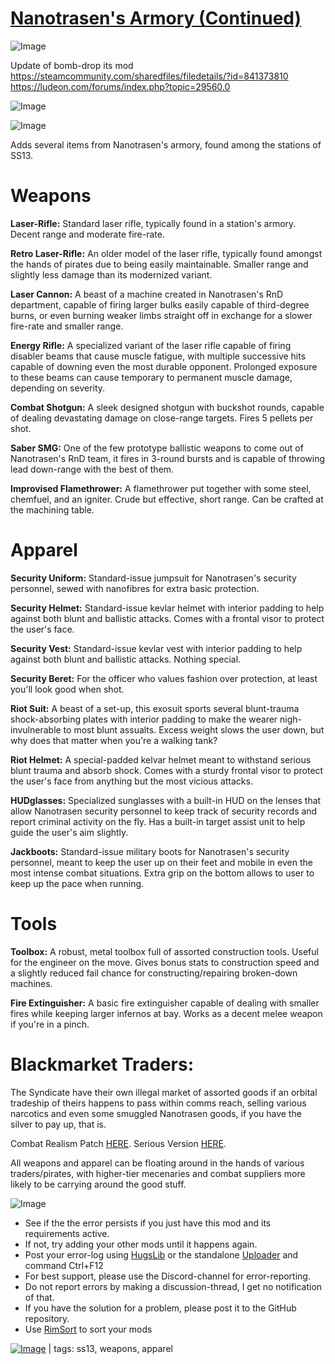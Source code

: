 # [Nanotrasen's Armory (Continued)](https://steamcommunity.com/sharedfiles/filedetails/?id=2171553025)

![Image](https://i.imgur.com/buuPQel.png)

Update of bomb-drop its mod
https://steamcommunity.com/sharedfiles/filedetails/?id=841373810
https://ludeon.com/forums/index.php?topic=29560.0

![Image](https://i.imgur.com/pufA0kM.png)
	
![Image](https://i.imgur.com/Z4GOv8H.png)

Adds several items from Nanotrasen&apos;s armory, found among the stations of SS13.

# Weapons


**Laser-Rifle:** Standard laser rifle, typically found in a station&apos;s armory. Decent range and moderate fire-rate. 

**Retro Laser-Rifle:** An older model of the laser rifle, typically found amongst the hands of pirates due to being easily maintainable. Smaller range and slightly less damage than its modernized variant.

**Laser Cannon:** A beast of a machine created in Nanotrasen&apos;s RnD department, capable of firing larger bulks easily capable of third-degree burns, or even burning weaker limbs straight off in exchange for a slower fire-rate and smaller range.

**Energy Rifle:** A specialized variant of the laser rifle capable of firing disabler beams that cause muscle fatigue, with multiple successive hits capable of downing even the most durable opponent. Prolonged exposure to these beams can cause temporary to permanent muscle damage, depending on severity.

**Combat Shotgun:** A sleek designed shotgun with buckshot rounds, capable of dealing devastating damage on close-range targets. Fires 5 pellets per shot.

**Saber SMG:** One of the few prototype ballistic weapons to come out of Nanotrasen&apos;s RnD team, it fires in 3-round bursts and is capable of throwing lead down-range with the best of them.

**Improvised Flamethrower:** A flamethrower put together with some steel, chemfuel, and an igniter. Crude but effective, short range. Can be crafted at the machining table.

# Apparel


**Security Uniform:** Standard-issue jumpsuit for Nanotrasen&apos;s security personnel, sewed with nanofibres for extra basic protection.

**Security Helmet:** Standard-issue kevlar helmet with interior padding to help against both blunt and ballistic attacks. Comes with a frontal visor to protect the user&apos;s face.

**Security Vest:** Standard-issue kevlar vest with interior padding to help against both blunt and ballistic attacks. Nothing special.

**Security Beret:** For the officer who values fashion over protection, at least you&apos;ll look good when shot.

**Riot Suit:** A beast of a set-up, this exosuit sports several blunt-trauma shock-absorbing plates with interior padding to make the wearer nigh-invulnerable to most blunt assualts. Excess weight slows the user down, but why does that matter when you&apos;re a walking tank?

**Riot Helmet:** A special-padded kelvar helmet meant to withstand serious blunt trauma and absorb shock. Comes with a sturdy frontal visor to protect the user&apos;s face from anything but the most vicious attacks.

**HUDglasses:** Specialized sunglasses with a built-in HUD on the lenses that allow Nanotrasen security personnel to keep track of security records and report criminal activity on the fly. Has a built-in target assist unit to help guide the user&apos;s aim slightly.

**Jackboots:** Standard-issue military boots for Nanotrasen&apos;s security personnel, meant to keep the user up on their feet and mobile in even the most intense combat situations. Extra grip on the bottom allows to user to keep up the pace when running.


# Tools


**Toolbox:** A robust, metal toolbox full of assorted construction tools. Useful for the engineer on the move. Gives bonus stats to construction speed and a slightly reduced fail chance for constructing/repairing broken-down machines.

**Fire Extinguisher:** A basic fire extinguisher capable of dealing with smaller fires while keeping larger infernos at bay. Works as a decent melee weapon if you&apos;re in a pinch.


# Blackmarket Traders:


The Syndicate have their own illegal market of assorted goods if an orbital tradeship of theirs happens to pass within comms reach, selling various narcotics and even some smuggled Nanotrasen goods, if you have the silver to pay up, that is.

Combat Realism Patch [HERE](http://steamcommunity.com/sharedfiles/filedetails/?id=848310629).
Serious Version [HERE](http://steamcommunity.com/sharedfiles/filedetails/?id=848321091).

All weapons and apparel can be floating around in the hands of various traders/pirates, with higher-tier mecenaries and combat suppliers more likely to be carrying around the good stuff.


![Image](https://i.imgur.com/PwoNOj4.png)



-  See if the the error persists if you just have this mod and its requirements active.
-  If not, try adding your other mods until it happens again.
-  Post your error-log using [HugsLib](https://steamcommunity.com/workshop/filedetails/?id=818773962) or the standalone [Uploader](https://steamcommunity.com/sharedfiles/filedetails/?id=2873415404) and command Ctrl+F12
-  For best support, please use the Discord-channel for error-reporting.
-  Do not report errors by making a discussion-thread, I get no notification of that.
-  If you have the solution for a problem, please post it to the GitHub repository.
-  Use [RimSort](https://github.com/RimSort/RimSort/releases/latest) to sort your mods

 

[![Image](https://img.shields.io/github/v/release/emipa606/NanotrasenArmory?label=latest%20version&style=plastic&color=9f1111&labelColor=black)](https://steamcommunity.com/sharedfiles/filedetails/changelog/2171553025) | tags:  ss13,  weapons,  apparel

